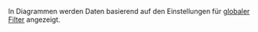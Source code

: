 In Diagrammen werden Daten basierend auf den Einstellungen für [globaler Filter](https://docs.cognigy.com/insights/global-filter/) angezeigt.